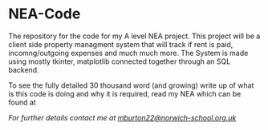 # NEA-Code
The repository for the code for my A level NEA project. This project will be a client side property managment system that will track if rent is paid, incomng/outgoing expenses and much much more. The System is made using mostly tkinter, matplotlib connected together through an SQL backend.

To see the fully detailed 30 thousand word (and growing) write up of what is this code is doing and why it is required, read my NEA which can be found at <I will add a link once I have sent of my NEA for marking>

For further details contact me at mburton22@norwich-school.org.uk

